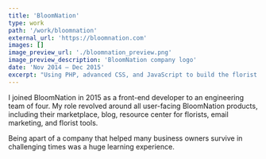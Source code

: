 ```yaml
---
title: 'BloomNation'
type: work
path: '/work/bloomnation'
external_url: 'https://bloomnation.com'
images: []
image_preview_url: './bloomnation_preview.png'
image_preview_description: 'BloomNation company logo'
date: 'Nov 2014 – Dec 2015'
excerpt: "Using PHP, advanced CSS, and JavaScript to build the florist web platform."
---
```


I joined BloomNation in 2015 as a front-end developer to an engineering team of four. My role revolved around all user-facing BloomNation products, including their marketplace, blog, resource center for florists, email marketing, and florist tools.

Being apart of a company that helped many business owners survive in challenging times was a huge learning experience.
